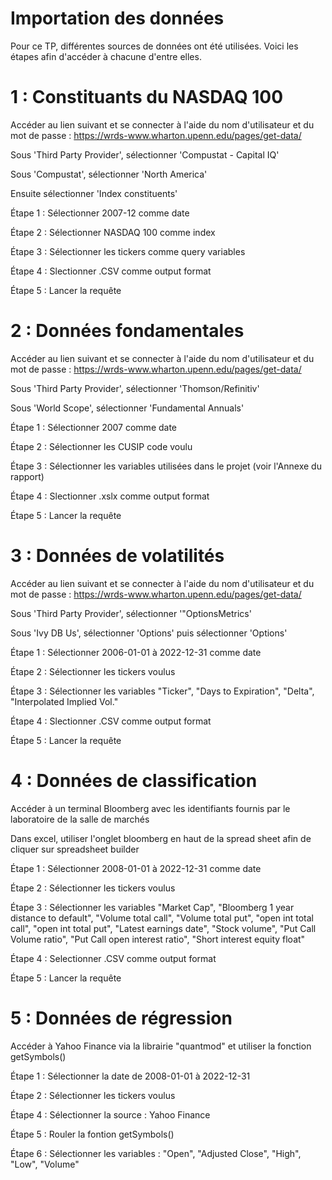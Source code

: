 
# Importation des données

Pour ce TP, différentes sources de données ont été utilisées. Voici les
étapes afin d'accéder à chacune d'entre elles.

# 1 : Constituants du NASDAQ 100

Accéder au lien suivant et se connecter à l'aide du nom d'utilisateur et
du mot de passe : <https://wrds-www.wharton.upenn.edu/pages/get-data/>

Sous 'Third Party Provider', sélectionner 'Compustat - Capital IQ'

Sous 'Compustat', sélectionner 'North America'

Ensuite sélectionner 'Index constituents'

Étape 1 : Sélectionner 2007-12 comme date

Étape 2 : Sélectionner NASDAQ 100 comme index

Étape 3 : Sélectionner les tickers comme query variables

Étape 4 : Slectionner .CSV comme output format

Étape 5 : Lancer la requête

# 2 : Données fondamentales

Accéder au lien suivant et se connecter à l'aide du nom d'utilisateur et
du mot de passe : <https://wrds-www.wharton.upenn.edu/pages/get-data/>

Sous 'Third Party Provider', sélectionner 'Thomson/Refinitiv'

Sous 'World Scope', sélectionner 'Fundamental Annuals'

Étape 1 : Sélectionner 2007 comme date

Étape 2 : Sélectionner les CUSIP code voulu

Étape 3 : Sélectionner les variables utilisées dans le projet (voir
l'Annexe du rapport)

Étape 4 : Slectionner .xslx comme output format

Étape 5 : Lancer la requête

# 3 : Données de volatilités

Accéder au lien suivant et se connecter à l'aide du nom d'utilisateur et
du mot de passe : <https://wrds-www.wharton.upenn.edu/pages/get-data/>

Sous 'Third Party Provider', sélectionner '"OptionsMetrics'

Sous 'Ivy DB Us', sélectionner 'Options' puis sélectionner 'Options'

Étape 1 : Sélectionner 2006-01-01 à 2022-12-31 comme date

Étape 2 : Sélectionner les tickers voulus

Étape 3 : Sélectionner les variables "Ticker", "Days to Expiration",
"Delta", "Interpolated Implied Vol."

Étape 4 : Slectionner .CSV comme output format

Étape 5 : Lancer la requête

# 4 : Données de classification

Accéder à un terminal Bloomberg avec les identifiants fournis par le laboratoire de la salle de marchés

Dans excel, utiliser l'onglet bloomberg en haut de la spread sheet afin de cliquer sur spreadsheet builder

Étape 1 : Sélectionner 2008-01-01 à 2022-12-31 comme date

Étape 2 : Sélectionner les tickers voulus

Étape 3 : Sélectionner les variables "Market Cap", "Bloomberg 1 year distance to default", "Volume total call", "Volume total put", "open int total call", "open int total put", "Latest earnings date", "Stock volume", "Put Call Volume ratio", "Put Call open interest ratio", "Short interest equity float"

Étape 4 : Selectionner .CSV comme output format

Étape 5 : Lancer la requête

# 5 : Données de régression 

Accéder à Yahoo Finance via la librairie "quantmod" et utiliser la fonction getSymbols()

Étape 1 : Sélectionner la date de 2008-01-01 à 2022-12-31

Étape 2 : Sélectionner les tickers voulus

Étape 4 : Sélectionner la source : Yahoo Finance

Étape 5 : Rouler la fontion getSymbols()

Étape 6 : Sélectionner les variables : "Open", "Adjusted Close", "High", "Low", "Volume"


